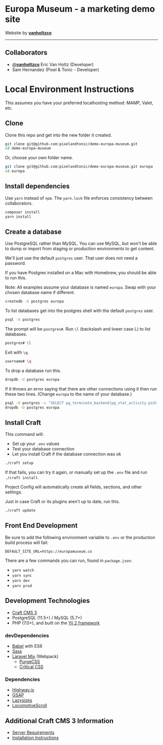 # Europa Museum - a marketing demo site

Website by [**vanholtzco**](https://vanholtz.co)

---

## Collaborators
- [@**vanholtzco**](https://twitter.com/vanholtzco) Eric Van Holtz (Developer)
- Sam Hernandez (Pixel & Tonic - Developer)

# Local Environment Instructions

This assumes you have your preferred localhosting method: MAMP, Valet, etc.

## Clone

Clone this repo and get into the new folder it created.

```bash
git clone git@github.com:pixelandtonic/demo-europa-museum.git
cd demo-europa-museum
```

Or, choose your own folder name.

```bash
git clone git@github.com:pixelandtonic/demo-europa-museum.git europa
cd europa
```

## Install dependencies

Use `yarn` instead of `npm`. The `yarn.lock` file enforces consistency between collaborators.

```bash
composer install
yarn install
```

## Create a database

Use PostgreSQL rather than MySQL. You can use MySQL, but won't be able to dump or import from staging or production environments to get content.

We'll just use the default `postgres` user. That user does not need a password.

If you have Postgres installed on a Mac with Homebrew, you should be able to run this.

Note: All examples assume your database is named `europa`. Swap with your chosen database name if different.

```bash
createdb -U postgres europa
```

To list databases get into the postgres shell with the default `postgres` user.

```bash
psql -U postgres
```

The prompt will be `postgres#`. Run `\l` (backslash and lower case L)  to list databases.

```bash
postgres# \l
```

Exit with `\q`.

```bash
username# \q
```

To drop a database run this.

```bash
dropdb -U postgres europa
```

If it throws an error saying that there are other connections using it then run these two lines. (Change `europa` to the name of your database.)

```bash
psql -U postgres -c "SELECT pg_terminate_backend(pg_stat_activity.pid) FROM pg_stat_activity WHERE pg_stat_activity.datname = 'europa' AND pid <> pg_backend_pid();"
dropdb -U postgres europa
```

## Install Craft

This command will:

* Set up your `.env` values
* Test your database connection
* Let you install Craft if the database connection was ok

```bash
./craft setup
```

If that fails, you can try it again, or manually set up the `.env` file and run `./craft install`.

Project Config will automatically create all fields, sections, and other settings.

Just in case Craft or its plugins aren't up to date, run this.

```bash
./craft update
```

## Front End Development

Be sure to add the following environment variable to `.env` or the production build process will fail:

```
DEFAULT_SITE_URL=https://europamuseum.co
```

There are a few commands you can run, found in `package.json`:

* `yarn watch`
* `yarn sync`
* `yarn dev`
* `yarn prod`

## Development Technologies

- [Craft CMS 3](https://craftcms.com/docs/3.x/)
- PostgreSQL (11.5+) / MySQL (5.7+)
- PHP (7.0+), and built on the [Yii 2 framework](https://www.yiiframework.com/)

### devDependencies

- [Babel](https://babeljs.io/) with ES6
- [Sass](https://sass-lang.com/)
- [Laravel Mix](https://github.com/JeffreyWay/laravel-mix#readme) (Webpack)
  - [PurgeCSS](https://github.com/spatie/laravel-mix-purgecss#readme)
  - [Critical CSS](https://github.com/riasvdv/laravel-mix-critical#readme)

### Dependencies

- [Highway.js](https://highway.js.org/)
- [GSAP](https://greensock.com/gsap)
- [Lazysizes](https://github.com/aFarkas/lazysizes#readme)
- [LocomotiveScroll](https://github.com/locomotivemtl/locomotive-scroll)

## Additional Craft CMS 3 Information

- [Server Requirements](https://craftcms.com/docs/3.x/requirements.html)
- [Installation Instructions](https://craftcms.com/docs/3.x/installation.html)
